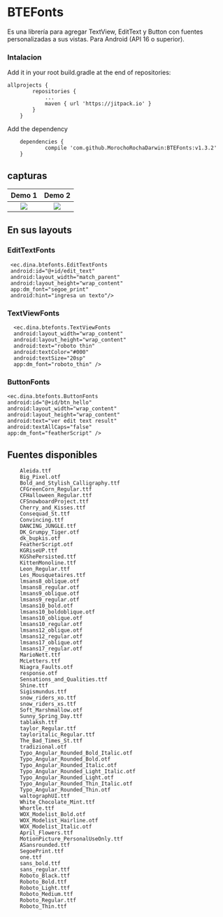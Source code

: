 # BTEFonts
Es una librería para agregar TextView, EditText y Button con fuentes personalizadas a sus vistas.
Para Android (API 16 o superior).

### Intalacion
Add it in your root build.gradle at the end of repositories:
```
allprojects {
		repositories {
			...
			maven { url 'https://jitpack.io' }
		}
	}
```


Add the dependency
```
	dependencies {
	        compile 'com.github.MorochoRochaDarwin:BTEFonts:v1.3.2'
	}
```


## capturas

Demo 1           |  Demo 2
:-------------------------:|:-------------------------:
![](https://user-images.githubusercontent.com/15864336/38099865-50a9f390-3341-11e8-8f7a-2b639f2fa965.jpg)  |  ![](https://user-images.githubusercontent.com/15864336/38099866-50c513dc-3341-11e8-81ea-ea86c4d08fbb.jpg)




## En sus layouts



### EditTextFonts
```
 <ec.dina.btefonts.EditTextFonts
 android:id="@+id/edit_text"
 android:layout_width="match_parent"
 android:layout_height="wrap_content"
 app:dm_font="segoe_print"
 android:hint="ingresa un texto"/>
```

### TextViewFonts
```
  <ec.dina.btefonts.TextViewFonts
  android:layout_width="wrap_content"
  android:layout_height="wrap_content"
  android:text="roboto thin"
  android:textColor="#000"
  android:textSize="20sp"
  app:dm_font="roboto_thin" />
```

### ButtonFonts
```
<ec.dina.btefonts.ButtonFonts
android:id="@+id/btn_hello"
android:layout_width="wrap_content"
android:layout_height="wrap_content"
android:text="ver edit text result"
android:textAllCaps="false"
app:dm_font="featherScript" />
```


## Fuentes disponibles

        Aleida.ttf
        Big_Pixel.otf
        Bold_and_Stylish_Calligraphy.ttf
        CFGreenCorn_Regular.ttf
        CFHalloween_Regular.ttf
        CFSnowboardProject.ttf
        Cherry_and_Kisses.ttf
        Consequad_St.ttf
        Convincing.ttf
        DANCING_JUNGLE.ttf
        DK_Grumpy_Tiger.otf
        dk_bupkis.otf
        FeatherScript.otf
        KGRiseUP.ttf
        KGShePersisted.ttf
        KittenMonoline.ttf
        Leon_Regular.ttf
        Les_Mousquetaires.ttf
        lmsans8_oblique.otf
        lmsans8_regular.otf
        lmsans9_oblique.otf
        lmsans9_regular.otf
        lmsans10_bold.otf
        lmsans10_boldoblique.otf
        lmsans10_oblique.otf
        lmsans10_regular.otf
        lmsans12_oblique.otf
        lmsans12_regular.otf
        lmsans17_oblique.otf
        lmsans17_regular.otf
        MarioNett.ttf
        McLetters.ttf
        Niagra_Faults.otf
        response.otf
        Sensations_and_Qualities.ttf
        Shine.ttf
        Sigismundus.ttf
        snow_riders_xo.ttf
        snow_riders_xs.ttf
        Soft_Marshmallow.otf
        Sunny_Spring_Day.ttf
        tablaksh.ttf
        taylor_Regular.ttf
        tayloritalic_Regular.ttf
        The_Bad_Times_St.ttf
        tradizional.otf
        Typo_Angular_Rounded_Bold_Italic.otf
        Typo_Angular_Rounded_Bold.otf
        Typo_Angular_Rounded_Italic.otf
        Typo_Angular_Rounded_Light_Italic.otf
        Typo_Angular_Rounded_Light.otf
        Typo_Angular_Rounded_Thin_Italic.otf
        Typo_Angular_Rounded_Thin.otf
        waltographUI.ttf
        White_Chocolate_Mint.ttf
        Whortle.ttf
        WOX_Modelist_Bold.otf
        WOX_Modelist_Hairline.otf
        WOX_Modelist_Italic.otf
        April_Flowers.ttf
        MotionPicture_PersonalUseOnly.ttf
        ASansrounded.ttf
        SegoePrint.ttf
        one.ttf
        sans_bold.ttf
        sans_regular.ttf
        Roboto_Black.ttf
        Roboto_Bold.ttf
        Roboto_Light.ttf
        Roboto_Medium.ttf
        Roboto_Regular.ttf
        Roboto_Thin.ttf
